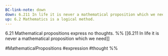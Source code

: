 ```yaml
---
BC-link-note: down
down: 6.211 In life it is never a mathematical proposition which we need
up: 6.2 Mathematics is a logical method.
---
```

6.21 Mathematical propositions express no thoughts.
%%
[[6.211 In life it is never a mathematical proposition which we need]]

#MathematicalPropositions #expression #thought %%